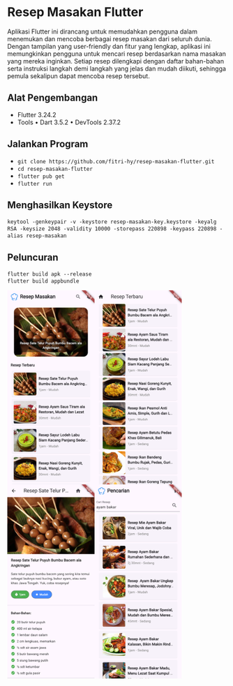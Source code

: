 # Resep Masakan Flutter

Aplikasi Flutter ini dirancang untuk memudahkan pengguna dalam menemukan dan mencoba berbagai resep masakan dari seluruh dunia. Dengan tampilan yang user-friendly dan fitur yang lengkap, aplikasi ini memungkinkan pengguna untuk mencari resep berdasarkan nama masakan yang mereka inginkan. Setiap resep dilengkapi dengan daftar bahan-bahan serta instruksi langkah demi langkah yang jelas dan mudah diikuti, sehingga pemula sekalipun dapat mencoba resep tersebut.

## Alat Pengembangan

- Flutter 3.24.2
- Tools • Dart 3.5.2 • DevTools 2.37.2

## Jalankan Program

- `git clone https://github.com/fitri-hy/resep-masakan-flutter.git`
- `cd resep-masakan-flutter`
- `flutter pub get`
- `flutter run`

## Menghasilkan Keystore

```
keytool -genkeypair -v -keystore resep-masakan-key.keystore -keyalg RSA -keysize 2048 -validity 10000 -storepass 220898 -keypass 220898 -alias resep-masakan
```

## Peluncuran

```
flutter build apk --release
flutter build appbundle
```

<div style="display: flex; flex-wrap: wrap;">
  <img src="./assets/ss/1.png" alt="ss1" width="200"/>
  <img src="./assets/ss/2.png" alt="ss2" width="200"/>
  <img src="./assets/ss/3.png" alt="ss3" width="200"/>
  <img src="./assets/ss/4.png" alt="ss4" width="200"/>
</div>
